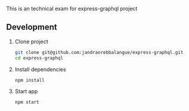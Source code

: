 This is an technical exam for express-graphql project

## Development

1. Clone project

   ```bash
   git clone git@github.com:jandranrebbalangue/express-graphql.git
   cd express-graphql
   ```

2. Install dependencies

   ```bash
   npm install
   ```

3. Start app

   ```bash
   npm start
   ```
